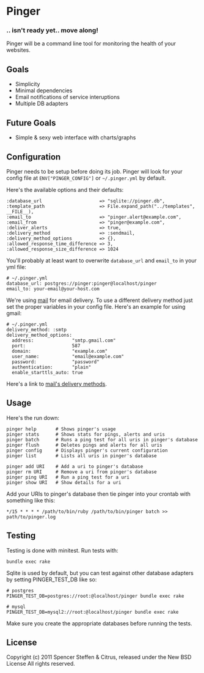Pinger
======


### .. isn't ready yet.. move along!


Pinger will be a command line tool for monitoring the health of your websites.


Goals
-----

* Simplicity
* Minimal dependencies
* Email notifications of service interuptions
* Multiple DB adapters


Future Goals
------------

* Simple & sexy web interface with charts/graphs


Configuration
-------------

Pinger needs to be setup before doing its job. Pinger will look for your config file at `ENV["PINGER_CONFIG"]` or `~/.pinger.yml` by default.

Here's the available options and their defaults:
    
    :database_url                     => "sqlite://pinger.db",
    :template_path                    => File.expand_path("../templates", __FILE__),
    :email_to                         => "pinger.alert@example.com",
    :email_from                       => "pinger@example.com",
    :deliver_alerts                   => true,
    :delivery_method                  => :sendmail,
    :delivery_method_options          => {},
    :allowed_response_time_difference => 3,
    :allowed_response_size_difference => 1024
    

You'll probably at least want to overwrite `database_url` and `email_to` in your yml file:

    # ~/.pinger.yml
    database_url: postgres://pinger:pinger@localhost/pinger
    email_to: your-email@your-host.com
    

We're using [mail](https://github.com/mikel/mail) for email delivery. To use a different delivery method just set the proper variables in your config file. Here's an example for using gmail:

    # ~/.pinger.yml
    delivery_method: :smtp
    delivery_method_options:
      address:              "smtp.gmail.com"
      port:                 587
      domain:               "example.com"
      user_name:            "email@example.com"
      password:             "password"
      authentication:       "plain"
      enable_starttls_auto: true


Here's a link to [mail's delivery methods](https://github.com/mikel/mail/tree/master/lib/mail/network/delivery_methods).


Usage
-----

Here's the run down:

    pinger help       # Shows pinger's usage
    pinger stats      # Shows stats for pings, alerts and uris
    pinger batch      # Runs a ping test for all uris in pinger's database
    pinger flush      # Deletes pings and alerts for all uris
    pinger config     # Displays pinger's current configuration
    pinger list       # Lists all uris in pinger's database
    
    pinger add URI    # Add a uri to pinger's database
    pinger rm URI     # Remove a uri from pinger's database
    pinger ping URI   # Run a ping test for a uri
    pinger show URI   # Show details for a uri


Add your URIs to pinger's database then tie pinger into your crontab with something like this:

    */15 * * * * /path/to/bin/ruby /path/to/bin/pinger batch >> path/to/pinger.log 



Testing
-------

Testing is done with minitest. Run tests with:

    bundle exec rake
  
  
Sqlite is used by default, but you can test against other database adapters by setting PINGER_TEST_DB like so:

    # postgres
    PINGER_TEST_DB=postgres://root:@localhost/pinger bundle exec rake
    
    # mysql
    PINGER_TEST_DB=mysql2://root:@localhost/pinger bundle exec rake


Make sure you create the appropriate databases before running the tests.


License
-------

Copyright (c) 2011 Spencer Steffen & Citrus, released under the New BSD License All rights reserved.
